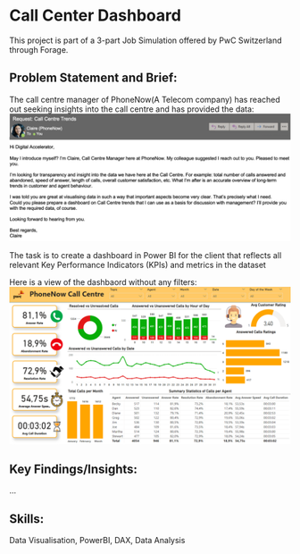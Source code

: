 # Call Center Dashboard
This project is part of a 3-part Job Simulation offered by PwC Switzerland through Forage.

## Problem Statement and Brief:
The call centre manager of PhoneNow(A Telecom company) has reached out seeking insights into the call centre and has provided the data:
![Client Brief](brief.png)

The task is to create a dashboard in Power BI for the client that reflects all relevant Key Performance Indicators (KPIs) and metrics in the dataset

Here is a view of the dashbaord without any filters:
![Dashboard Thumbnail](thumbnail.png)

## Key Findings/Insights:
...

## Skills:
Data Visualisation, PowerBI, DAX, Data Analysis
